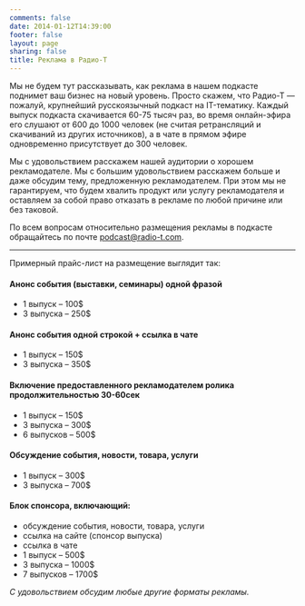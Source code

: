 ```yaml
---
comments: false
date: 2014-01-12T14:39:00
footer: false
layout: page
sharing: false
title: Реклама в Радио-Т
---
```


Мы не будем тут рассказывать, как реклама в нашем подкасте поднимет ваш бизнес на новый уровень. Просто скажем, что Радио-Т — пожалуй, крупнейший русскоязычный подкаст на IT-тематику. Каждый выпуск подкаста скачивается 60-75 тысяч раз, во время онлайн-эфира его слушают от 600 до 1000 человек (не считая ретрансляций и скачиваний из других источников), а в чате в прямом эфире одновременно присутствует до 300 человек.

Мы с удовольствием расскажем нашей аудитории о хорошем рекламодателе. Мы с большим удовольствием расскажем больше и даже обсудим тему, предложенную рекламодателем. При этом мы не гарантируем, что будем хвалить продукт или услугу рекламодателя и оставляем за собой право отказать в рекламе по любой причине или без таковой.

По всем вопросам относительно размещения рекламы в подкасте обращайтесь по почте [podcast@radio-t.com](mailto:podcast@radio-t.com).

---

Примерный прайс-лист на размещение выглядит так:

#### Анонс события (выставки, семинары) одной фразой
* 1 выпуск – 100$
* 3 выпуска – 250$

#### Анонс события одной строкой + ссылка в чате
* 1 выпуск – 150$
* 3 выпуска – 350$

#### Включение предоставленного рекламодателем ролика продолжительностью 30-60сек
* 1 выпуск – 150$
* 3 выпуска – 300$
* 6 выпусков – 500$

#### Обсуждение события, новости, товара, услуги
* 1 выпуск – 300$
* 3 выпуска – 700$

#### Блок спонсора, включающий:
* обсуждение события, новости, товара, услуги
* ссылка на сайте (спонсор выпуска)
* ссылка в чате
* 1 выпуск – 500$
* 3 выпуска – 1000$
* 7 выпусков – 1700$

_С удовольствием обсудим любые другие форматы рекламы._
